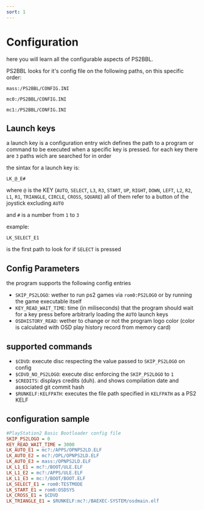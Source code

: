 ```yaml
---
sort: 1
---
```


# Configuration

here you will learn all the configurable aspects of PS2BBL.

PS2BBL looks for it's config file on the following paths, on this specific order:

```
mass:/PS2BBL/CONFIG.INI

mc0:/PS2BBL/CONFIG.INI

mc1:/PS2BBL/CONFIG.INI
```

## Launch keys

a launch key is a configuration entry wich defines the path to a program or command to be executed when a specific key is pressed. for each key there are `3` paths wich are searched for in order

the sintax for a launch key is:

```
LK_@_E#
```

where `@` is the KEY (`AUTO`, `SELECT`, `L3`, `R3`, `START`, `UP`, `RIGHT`, `DOWN`, `LEFT`, `L2`, `R2`, `L1`, `R1`, `TRIANGLE`, `CIRCLE`, `CROSS`, `SQUARE`) all of them refer to a button of the joystick excluding `AUTO`

and `#` is a number from `1` to `3`

example:
```
LK_SELECT_E1
```
is the first path to look for if `SELECT` is pressed

## Config Parameters

the program supports the following config entries

- `SKIP_PS2LOGO`: wether to run ps2 games via `rom0:PS2LOGO` or by running the game executable itself
- `KEY_READ_WAIT_TIME`: time (in miliseconds) that the program should wait for a key press before arbitrarly loading the `AUTO` launch keys
- `OSDHISTORY_READ`: wether to change or not the program logo color (color is calculated with OSD play history record from memory card)
## supported commands

- `$CDVD`: execute disc respecting the value passed to `SKIP_PS2LOGO` on config
- `$CDVD_NO_PS2LOGO`: execute disc enforcing the `SKIP_PS2LOGO` to `1`
- `$CREDITS`: displays credits (duh). and shows compilation date and associated git commit hash
- `$RUNKELF:KELFPATH`: executes the file path specified in `KELFPATH` as a PS2 KELF

## configuration sample


```ini
#PlayStation2 Basic Bootloader config file
SKIP_PS2LOGO = 0
KEY_READ_WAIT_TIME = 3000
LK_AUTO_E1 = mc?:/APPS/OPNPS2LD.ELF
LK_AUTO_E2 = mc?:/OPL/OPNPS2LD.ELF
LK_AUTO_E3 = mass:/OPNPS2LD.ELF
LK_L1_E1 = mc?:/BOOT/ULE.ELF
LK_L1_E2 = mc?:/APPS/ULE.ELF
LK_L1_E3 = mc:?/BOOT/BOOT.ELF
LK_SELECT_E1 = rom0:TESTMODE
LK_START_E1 = rom0:OSDSYS
LK_CROSS_E1 = $CDVD
LK_TRIANGLE_E1 = $RUNKELF:mc?:/BAEXEC-SYSTEM/osdmain.elf
```
